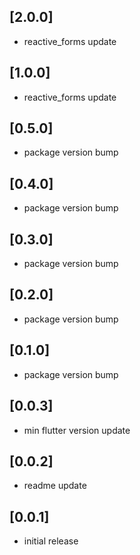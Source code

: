 ## [2.0.0]
* reactive_forms update

## [1.0.0]
* reactive_forms update

## [0.5.0]
* package version bump

## [0.4.0]
* package version bump

## [0.3.0]
* package version bump

## [0.2.0]
* package version bump

## [0.1.0]
* package version bump

## [0.0.3]
* min flutter version update

## [0.0.2]
* readme update

## [0.0.1]
* initial release